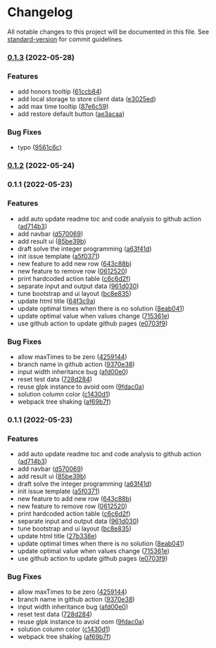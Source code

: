 # Changelog

All notable changes to this project will be documented in this file. See [standard-version](https://github.com/conventional-changelog/standard-version) for commit guidelines.

### [0.1.3](https://github.com/qq88976321/gbf-beautify-honors-web/compare/v0.1.2...v0.1.3) (2022-05-28)


### Features

* add honors tooltip ([61ccb84](https://github.com/qq88976321/gbf-beautify-honors-web/commit/61ccb84ae7d82d3b28466c904a16097ee398fa2f))
* add local storage to store client data ([e3025ed](https://github.com/qq88976321/gbf-beautify-honors-web/commit/e3025ed3b16154aca280c5ed304d0c8c964185dd))
* add max time tooltip ([87e6c59](https://github.com/qq88976321/gbf-beautify-honors-web/commit/87e6c591790e3ebb29dd087dfc0f90996bedb034))
* add restore default button ([ae3acaa](https://github.com/qq88976321/gbf-beautify-honors-web/commit/ae3acaa85c476af0d7c986c4bb4bc149a5e50a15))


### Bug Fixes

* typo ([9561c6c](https://github.com/qq88976321/gbf-beautify-honors-web/commit/9561c6cc1f55cbca59e42310d6235c73f8be4183))

### [0.1.2](https://github.com/qq88976321/gbf-beautify-honors-web/compare/v0.1.1...v0.1.2) (2022-05-24)

### 0.1.1 (2022-05-23)


### Features

* add auto update readme toc and code analysis to github action ([ad714b3](https://github.com/qq88976321/gbf-beautify-honors-web/commit/ad714b352ff796960561aaab935e67e70c6a06d2))
* add navbar ([d570069](https://github.com/qq88976321/gbf-beautify-honors-web/commit/d570069642536f788b1ea6a95eb283154f365629))
* add result ui ([85be39b](https://github.com/qq88976321/gbf-beautify-honors-web/commit/85be39b6d38d6080dfe2b02eae0ca0c3794b78d5))
* draft solve the integer programming ([a63f41d](https://github.com/qq88976321/gbf-beautify-honors-web/commit/a63f41dc59f895acea8db2df2eb4bbfe4d2856c5))
* init issue template ([a5f0371](https://github.com/qq88976321/gbf-beautify-honors-web/commit/a5f037126edeef30edb879afcf5e36a3daf88f79))
* new feature to add new row ([643c88b](https://github.com/qq88976321/gbf-beautify-honors-web/commit/643c88bfac4dfd33be0a02ac0d8898e6442d5781))
* new feature to remove row ([0612520](https://github.com/qq88976321/gbf-beautify-honors-web/commit/0612520d1fbeb19f3bbf13235a3120826ddb0255))
* print hardcoded action table ([c6c6d2f](https://github.com/qq88976321/gbf-beautify-honors-web/commit/c6c6d2f3501b5a7354fa20a5359033cce9bdab4a))
* separate input and output data ([961d030](https://github.com/qq88976321/gbf-beautify-honors-web/commit/961d030a2b1268deb8a92bd02388495b62529397))
* tune bootstrap and ui layout ([bc8e835](https://github.com/qq88976321/gbf-beautify-honors-web/commit/bc8e835bcb5f3ade11d0ac0407946bcc25d2e119))
* update html title ([64f3c9a](https://github.com/qq88976321/gbf-beautify-honors-web/commit/64f3c9a44f09877c3c417c8069722c74afa1b563))
* update optimal times when there is no solution ([8eab041](https://github.com/qq88976321/gbf-beautify-honors-web/commit/8eab041adec7752398206bc6c97893b1b04395b5))
* update optimal value when values change ([715361e](https://github.com/qq88976321/gbf-beautify-honors-web/commit/715361edc28a891042de85572f95894c03c8281f))
* use github action to update github pages ([e0703f9](https://github.com/qq88976321/gbf-beautify-honors-web/commit/e0703f928a11a85fa00805e3ebc778faf2063045))


### Bug Fixes

* allow maxTimes to be zero ([4259144](https://github.com/qq88976321/gbf-beautify-honors-web/commit/4259144a3e32dabb4a9c689f52bf889dc8aefb2c))
* branch name in github action ([9370e38](https://github.com/qq88976321/gbf-beautify-honors-web/commit/9370e38a065b09b196370b300c3075f440aa8f0f))
* input width inheritance bug ([afd00e0](https://github.com/qq88976321/gbf-beautify-honors-web/commit/afd00e0b94a5cf949fe1e6f431b0b31d118249a4))
* reset test data ([728d284](https://github.com/qq88976321/gbf-beautify-honors-web/commit/728d284531269105590e32c1e1f73520e3ce29e1))
* reuse glpk instance to avoid oom ([9fdac0a](https://github.com/qq88976321/gbf-beautify-honors-web/commit/9fdac0a82c5bd924069be763fe6cd50da3c0cbd8))
* solution column color ([c1430d1](https://github.com/qq88976321/gbf-beautify-honors-web/commit/c1430d1ba720706bbe3378c5a6b9c0a3ea9d9b14))
* webpack tree shaking ([af69b7f](https://github.com/qq88976321/gbf-beautify-honors-web/commit/af69b7f1544474067941f93a683da468a33d0972))

### 0.1.1 (2022-05-23)

### Features

- add auto update readme toc and code analysis to github action ([ad714b3](https://github.com/qq88976321/gbf-beautify-honors-web/commit/ad714b352ff796960561aaab935e67e70c6a06d2))
- add navbar ([d570069](https://github.com/qq88976321/gbf-beautify-honors-web/commit/d570069642536f788b1ea6a95eb283154f365629))
- add result ui ([85be39b](https://github.com/qq88976321/gbf-beautify-honors-web/commit/85be39b6d38d6080dfe2b02eae0ca0c3794b78d5))
- draft solve the integer programming ([a63f41d](https://github.com/qq88976321/gbf-beautify-honors-web/commit/a63f41dc59f895acea8db2df2eb4bbfe4d2856c5))
- init issue template ([a5f0371](https://github.com/qq88976321/gbf-beautify-honors-web/commit/a5f037126edeef30edb879afcf5e36a3daf88f79))
- new feature to add new row ([643c88b](https://github.com/qq88976321/gbf-beautify-honors-web/commit/643c88bfac4dfd33be0a02ac0d8898e6442d5781))
- new feature to remove row ([0612520](https://github.com/qq88976321/gbf-beautify-honors-web/commit/0612520d1fbeb19f3bbf13235a3120826ddb0255))
- print hardcoded action table ([c6c6d2f](https://github.com/qq88976321/gbf-beautify-honors-web/commit/c6c6d2f3501b5a7354fa20a5359033cce9bdab4a))
- separate input and output data ([961d030](https://github.com/qq88976321/gbf-beautify-honors-web/commit/961d030a2b1268deb8a92bd02388495b62529397))
- tune bootstrap and ui layout ([bc8e835](https://github.com/qq88976321/gbf-beautify-honors-web/commit/bc8e835bcb5f3ade11d0ac0407946bcc25d2e119))
- update html title ([27b338e](https://github.com/qq88976321/gbf-beautify-honors-web/commit/27b338e9b7bda70cb5bf35439e5f93418adeb0f5))
- update optimal times when there is no solution ([8eab041](https://github.com/qq88976321/gbf-beautify-honors-web/commit/8eab041adec7752398206bc6c97893b1b04395b5))
- update optimal value when values change ([715361e](https://github.com/qq88976321/gbf-beautify-honors-web/commit/715361edc28a891042de85572f95894c03c8281f))
- use github action to update github pages ([e0703f9](https://github.com/qq88976321/gbf-beautify-honors-web/commit/e0703f928a11a85fa00805e3ebc778faf2063045))

### Bug Fixes

- allow maxTimes to be zero ([4259144](https://github.com/qq88976321/gbf-beautify-honors-web/commit/4259144a3e32dabb4a9c689f52bf889dc8aefb2c))
- branch name in github action ([9370e38](https://github.com/qq88976321/gbf-beautify-honors-web/commit/9370e38a065b09b196370b300c3075f440aa8f0f))
- input width inheritance bug ([afd00e0](https://github.com/qq88976321/gbf-beautify-honors-web/commit/afd00e0b94a5cf949fe1e6f431b0b31d118249a4))
- reset test data ([728d284](https://github.com/qq88976321/gbf-beautify-honors-web/commit/728d284531269105590e32c1e1f73520e3ce29e1))
- reuse glpk instance to avoid oom ([9fdac0a](https://github.com/qq88976321/gbf-beautify-honors-web/commit/9fdac0a82c5bd924069be763fe6cd50da3c0cbd8))
- solution column color ([c1430d1](https://github.com/qq88976321/gbf-beautify-honors-web/commit/c1430d1ba720706bbe3378c5a6b9c0a3ea9d9b14))
- webpack tree shaking ([af69b7f](https://github.com/qq88976321/gbf-beautify-honors-web/commit/af69b7f1544474067941f93a683da468a33d0972))
